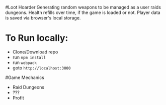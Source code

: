 #Loot Hoarder
Generating random weapons to be managed as a user raids dungeons. Health refills over time, if the game is loaded or not. Player data is saved via browser's local storage.

# To Run locally:
* Clone/Download repo
* run ```npm install```
* run ```webpack```
* goto ```http://localhost:3000```

#Game Mechanics
* Raid Dungeons
* ???
* Profit
